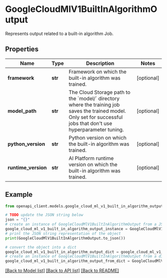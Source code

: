 # GoogleCloudMlV1BuiltInAlgorithmOutput

Represents output related to a built-in algorithm Job.

## Properties

Name | Type | Description | Notes
------------ | ------------- | ------------- | -------------
**framework** | **str** | Framework on which the built-in algorithm was trained. | [optional] 
**model_path** | **str** | The Cloud Storage path to the &#x60;model/&#x60; directory where the training job saves the trained model. Only set for successful jobs that don&#39;t use hyperparameter tuning. | [optional] 
**python_version** | **str** | Python version on which the built-in algorithm was trained. | [optional] 
**runtime_version** | **str** | AI Platform runtime version on which the built-in algorithm was trained. | [optional] 

## Example

```python
from openapi_client.models.google_cloud_ml_v1_built_in_algorithm_output import GoogleCloudMlV1BuiltInAlgorithmOutput

# TODO update the JSON string below
json = "{}"
# create an instance of GoogleCloudMlV1BuiltInAlgorithmOutput from a JSON string
google_cloud_ml_v1_built_in_algorithm_output_instance = GoogleCloudMlV1BuiltInAlgorithmOutput.from_json(json)
# print the JSON string representation of the object
print(GoogleCloudMlV1BuiltInAlgorithmOutput.to_json())

# convert the object into a dict
google_cloud_ml_v1_built_in_algorithm_output_dict = google_cloud_ml_v1_built_in_algorithm_output_instance.to_dict()
# create an instance of GoogleCloudMlV1BuiltInAlgorithmOutput from a dict
google_cloud_ml_v1_built_in_algorithm_output_from_dict = GoogleCloudMlV1BuiltInAlgorithmOutput.from_dict(google_cloud_ml_v1_built_in_algorithm_output_dict)
```
[[Back to Model list]](../README.md#documentation-for-models) [[Back to API list]](../README.md#documentation-for-api-endpoints) [[Back to README]](../README.md)


